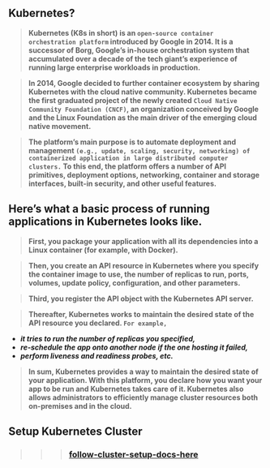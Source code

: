 ## Kubernetes? 

> **Kubernetes (K8s in short) is an `open-source container orchestration platform` introduced by Google in 2014. It is a successor of Borg, Google’s in-house orchestration system that accumulated over a decade of the tech giant’s experience of running large enterprise workloads in production.**

> **In 2014, Google decided to further container ecosystem by sharing Kubernetes with the cloud native community. Kubernetes became the first graduated project of the newly created `Cloud Native Community Foundation (CNCF)`, an organization conceived by Google and the Linux Foundation as the main driver of the emerging cloud native movement.**

> **The platform’s main purpose is to automate deployment and management `(e.g., update, scaling, security, networking) of containerized application in large distributed computer clusters.` To this end, the platform offers a number of API primitives, deployment options, networking, container and storage interfaces, built-in security, and other useful features.**

## Here’s what a basic process of running applications in Kubernetes looks like.

> **First, you package your application with all its dependencies into a Linux container (for example, with Docker).**

> **Then, you create an API resource in Kubernetes where you specify the container image to use, the number of replicas to run, ports, volumes, update policy, configuration, and other parameters.**

> **Third, you register the API object with the Kubernetes API server.**

> **Thereafter, Kubernetes works to maintain the desired state of the API resource you declared. `For example,`**

   * ***it tries to run the number of replicas you specified,***
   * ***re-schedule the app onto another node if the one hosting it failed,*** 
   * ***perform liveness and readiness probes, etc.***

> **In sum, Kubernetes provides a way to maintain the desired state of your application. With this platform, you declare how you want your app to be run and Kubernetes takes care of it. Kubernetes also allows administrators to efficiently manage cluster resources both on-premises and in the cloud.**



## Setup Kubernetes Cluster 

>>> ### [follow-cluster-setup-docs-here](https://github.com/lerndevops/kubernetes/blob/master/1-intall/README.md)